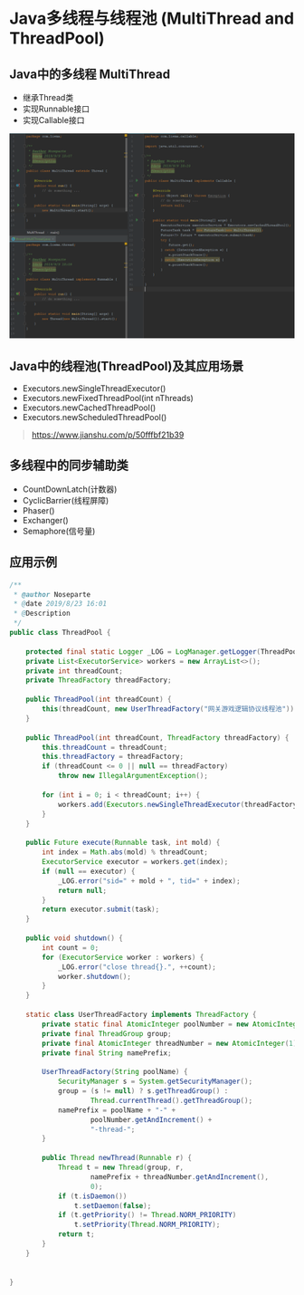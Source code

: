 # Java多线程与线程池 (MultiThread and ThreadPool)

## Java中的多线程 MultiThread

- 继承Thread类 
- 实现Runnable接口
- 实现Callable接口

![Image file](../../images/mutliThread.png)

## Java中的线程池(ThreadPool)及其应用场景 

- Executors.newSingleThreadExecutor()
- Executors.newFixedThreadPool(int nThreads)
- Executors.newCachedThreadPool()
- Executors.newScheduledThreadPool()

> https://www.jianshu.com/p/50fffbf21b39

## 多线程中的同步辅助类

- CountDownLatch(计数器)
- CyclicBarrier(线程屏障)
- Phaser() 
- Exchanger() 
- Semaphore(信号量) 



## 应用示例

```java
/**
 * @author Noseparte
 * @date 2019/8/23 16:01
 * @Description
 */
public class ThreadPool {

    protected final static Logger _LOG = LogManager.getLogger(ThreadPool.class);
    private List<ExecutorService> workers = new ArrayList<>();
    private int threadCount;
    private ThreadFactory threadFactory;

    public ThreadPool(int threadCount) {
        this(threadCount, new UserThreadFactory("网关游戏逻辑协议线程池"));
    }

    public ThreadPool(int threadCount, ThreadFactory threadFactory) {
        this.threadCount = threadCount;
        this.threadFactory = threadFactory;
        if (threadCount <= 0 || null == threadFactory)
            throw new IllegalArgumentException();

        for (int i = 0; i < threadCount; i++) {
            workers.add(Executors.newSingleThreadExecutor(threadFactory));
        }
    }

    public Future execute(Runnable task, int mold) {
        int index = Math.abs(mold) % threadCount;
        ExecutorService executor = workers.get(index);
        if (null == executor) {
            _LOG.error("sid=" + mold + ", tid=" + index);
            return null;
        }
        return executor.submit(task);
    }

    public void shutdown() {
        int count = 0;
        for (ExecutorService worker : workers) {
            _LOG.error("close thread{}.", ++count);
            worker.shutdown();
        }
    }

    static class UserThreadFactory implements ThreadFactory {
        private static final AtomicInteger poolNumber = new AtomicInteger(1);
        private final ThreadGroup group;
        private final AtomicInteger threadNumber = new AtomicInteger(1);
        private final String namePrefix;

        UserThreadFactory(String poolName) {
            SecurityManager s = System.getSecurityManager();
            group = (s != null) ? s.getThreadGroup() :
                    Thread.currentThread().getThreadGroup();
            namePrefix = poolName + "-" +
                    poolNumber.getAndIncrement() +
                    "-thread-";
        }

        public Thread newThread(Runnable r) {
            Thread t = new Thread(group, r,
                    namePrefix + threadNumber.getAndIncrement(),
                    0);
            if (t.isDaemon())
                t.setDaemon(false);
            if (t.getPriority() != Thread.NORM_PRIORITY)
                t.setPriority(Thread.NORM_PRIORITY);
            return t;
        }
    }


}

```